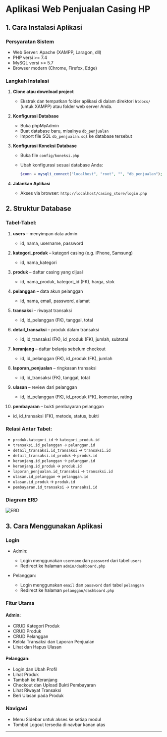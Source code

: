 # Aplikasi Web Penjualan Casing HP

## 1. Cara Instalasi Aplikasi

### Persyaratan Sistem

* Web Server: Apache (XAMPP, Laragon, dll)
* PHP versi >= 7.4
* MySQL versi >= 5.7
* Browser modern (Chrome, Firefox, Edge)

### Langkah Instalasi

1. **Clone atau download project**

   * Ekstrak dan tempatkan folder aplikasi di dalam direktori `htdocs/` (untuk XAMPP) atau folder web server Anda.

2. **Konfigurasi Database**

   * Buka phpMyAdmin
   * Buat database baru, misalnya `db_penjualan`
   * Import file SQL `db_penjualan.sql` ke database tersebut

3. **Konfigurasi Koneksi Database**

   * Buka file `config/koneksi.php`
   * Ubah konfigurasi sesuai database Anda:

     ```php
     $conn = mysqli_connect("localhost", "root", "", "db_penjualan");
     ```

4. **Jalankan Aplikasi**

   * Akses via browser: `http://localhost/casing_store/login.php`

## 2. Struktur Database

### Tabel-Tabel:

1. **users** – menyimpan data admin

   * id, nama, username, password
2. **kategori\_produk** – kategori casing (e.g. iPhone, Samsung)

   * id, nama\_kategori
3. **produk** – daftar casing yang dijual

   * id, nama\_produk, kategori\_id (FK), harga, stok
4. **pelanggan** – data akun pelanggan

   * id, nama, email, password, alamat
5. **transaksi** – riwayat transaksi

   * id, id\_pelanggan (FK), tanggal, total
6. **detail\_transaksi** – produk dalam transaksi

   * id, id\_transaksi (FK), id\_produk (FK), jumlah, subtotal
7. **keranjang** – daftar belanja sebelum checkout

   * id, id\_pelanggan (FK), id\_produk (FK), jumlah
8. **laporan\_penjualan** – ringkasan transaksi

   * id, id\_transaksi (FK), tanggal, total
9. **ulasan** – review dari pelanggan

   * id, id\_pelanggan (FK), id\_produk (FK), komentar, rating
10. **pembayaran** – bukti pembayaran pelanggan

* id, id\_transaksi (FK), metode, status, bukti

### Relasi Antar Tabel:

* `produk.kategori_id` → `kategori_produk.id`
* `transaksi.id_pelanggan` → `pelanggan.id`
* `detail_transaksi.id_transaksi` → `transaksi.id`
* `detail_transaksi.id_produk` → `produk.id`
* `keranjang.id_pelanggan` → `pelanggan.id`
* `keranjang.id_produk` → `produk.id`
* `laporan_penjualan.id_transaksi` → `transaksi.id`
* `ulasan.id_pelanggan` → `pelanggan.id`
* `ulasan.id_produk` → `produk.id`
* `pembayaran.id_transaksi` → `transaksi.id`

### Diagram ERD

![ERD](.ERD_UAS.png)

## 3. Cara Menggunakan Aplikasi

### Login

* Admin:

  * Login menggunakan `username` dan `password` dari tabel `users`
  * Redirect ke halaman `admin/dashboard.php`
* Pelanggan:

  * Login menggunakan `email` dan `password` dari tabel `pelanggan`
  * Redirect ke halaman `pelanggan/dashboard.php`

### Fitur Utama

#### Admin:

* CRUD Kategori Produk
* CRUD Produk
* CRUD Pelanggan
* Kelola Transaksi dan Laporan Penjualan
* Lihat dan Hapus Ulasan

#### Pelanggan:

* Login dan Ubah Profil
* Lihat Produk
* Tambah ke Keranjang
* Checkout dan Upload Bukti Pembayaran
* Lihat Riwayat Transaksi
* Beri Ulasan pada Produk

### Navigasi

* Menu Sidebar untuk akses ke setiap modul
* Tombol Logout tersedia di navbar kanan atas

---

